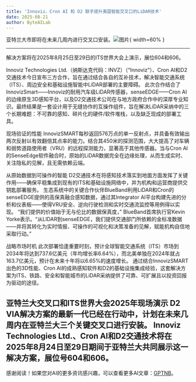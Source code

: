 ```yaml
---
title: 'Innoviz、Cron AI 和 D2 联手提升美国智能交叉口的LiDAR技术'
date: 2025-08-21
author: ByteAILab
---
```


亚特兰大市即将在未来几周内进行交叉口安装。![图片](https://ai-techpark.com/wp-content/uploads/Innoviz-Technologies.jpg){ width=60% }

---

解决方案将在2025年8月25日至29日的ITS世界大会上演示，展位604和606。

Innoviz Technologies Ltd.（纳斯达克代码：INVZ）（“Innoviz”）、Cron AI和D2交通技术今日宣布三方合作，旨在通过结合各自的互补技术，解决智能交通系统（ITS）、周边安全和基础设施智能中LiDAR部署的主要障碍。
此次合作结合了InnovizSmart——Innoviz的耐用汽车级LiDAR传感器，senseEDGE——Cron AI的边缘原生3D感知平台，以及D2交通技术公司在与地方政府合作中的深厚专业知识。最终结果是一套设计用于无缝协作的互操作组件，旨在解决LiDAR采纳中的三个长期难题：不可靠的感知、碎片化的硬件/软件堆栈，以及缺乏现成的部署工具。

现场验证的性能
InnovizSMART每秒返回576万点的单一反射点，并具备有效输出两次反射以有效翻倍其点率的能力。结合其450米的探测范围，大大提高了对车辆和弱势道路使用者（VRU）的远程探测能力，显著高于其他传感器。当与Cron AI的SenseEdge软件融合时，原始的LiDAR数据完全在边缘处理，从而生成实时、关注隐私的见解，且无需依赖云端。

从原始数据到可操作的智能
D2交通技术在将感知技术落实到地面方面发挥了关键作用——确保平稳集成到现有的ITS和基础设施网络中，并为机构和运营商提供交钥匙部署服务。
生态系统中的关键合作伙伴BlueBand利用LiDAR和Cron的senseEDGE提供的高保真融合感知数据，通过其Integrator AI平台构建先进的分析和仪表板——使得VRU安全、逆向行驶检测和实时交通流监控等用例得以实现。
“我们提供的价值始于无与伦比的数据保真度，” BlueBand首席执行官Kevin Yorke表示。“从LIDAR到senseEDGE，我们提供交通部门所依赖的金标准数据——并将其转化为实时情报、可操作的可视化和决策准备的见解，赋能机构自信地采取行动。”

战略市场时机
此次部署恰逢重要时刻，预计全球智能交通系统（ITS）市场到2034年将达到737.6亿美元（年均增长率6.64%），而北美单独在2024年就占163.7亿美元，预计在未来十年将以6.65%的速度增长。
通过结合InnovizSMART出色的3D性能、Cron AI的成熟感知软件和D2的基础设施集成经验，这套解决方案为ITS、铁路、安全和智能城市的LiDAR采纳提供了可靠、可扩展且以投资回报为驱动的途径。

亚特兰大交叉口和ITS世界大会2025年现场演示
D2 VIA解决方案的最新一代已经在行动中，计划在未来几周内在亚特兰大三个关键交叉口进行安装。
Innoviz Technologies Ltd.、Cron AI和D2交通技术将在2025年8月24日至29日期间于亚特兰大共同展示这一解决方案，展位号604和606。
---
感谢阅读！如果您对AI的更多资讯感兴趣，可以查看更多AI文章：[GPTNB](https://gptnb.com)。